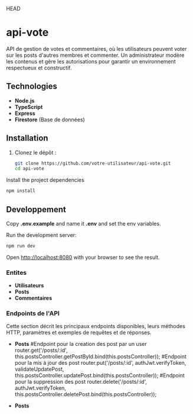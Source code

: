  HEAD
# api-vote
API de gestion de votes et commentaires, où les utilisateurs peuvent voter sur les posts d'autres membres et commenter. Un administrateur modère les contenus et gère les autorisations pour garantir un environnement respectueux et constructif.

## Technologies

- **Node.js**
- **TypeScript**
- **Express**
- **Firestore** (Base de données)

## Installation


1. Clonez le dépôt :
   ```bash
   git clone https://github.com/votre-utilisateur/api-vote.git
   cd api-vote
   ```
   
Install the project dependencies

```bash
npm install
```

## Developpement

Copy **.env.example** and name it **.env** and set the env variables.

Run the development server:

```bash
npm run dev
```

Open [http://localhost:8080](http://localhost:8080) with your browser to see the result.


### Entites

- **Utilisateurs**
- **Posts**
- **Commentaires**

 ### Endpoints de l'API

Cette section décrit les principaux endpoints disponibles, leurs méthodes HTTP, paramètres et exemples de requêtes et de réponses.

- **Posts**
  #Endpoint pour la creation des post par un user
    router.get('/posts/:id', this.postsController.getPostById.bind(this.postsController));
  #Endpoint pour la mis à jour des post 
  router.put('/posts/:id', authJwt.verifyToken, validateUpdatePost, this.postsController.updatePost.bind(this.postsController));
  #Endpoint pour la suppression des post
  router.delete('/posts/:id', authJwt.verifyToken, this.postsController.deletePost.bind(this.postsController));

  
- **Posts**
  

